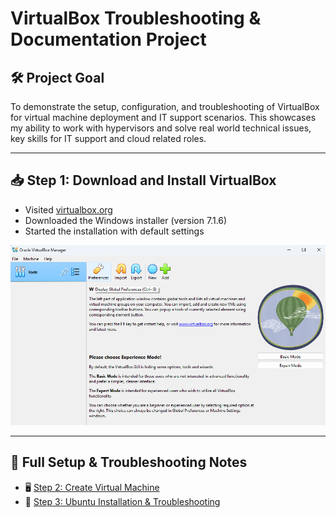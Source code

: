 # VirtualBox Troubleshooting & Documentation Project

## 🛠️ Project Goal
To demonstrate the setup, configuration, and troubleshooting of VirtualBox for virtual machine deployment and IT support scenarios. This showcases my ability to work with hypervisors and solve real world technical issues, key skills for IT support and cloud related roles.

---

## 📥 Step 1: Download and Install VirtualBox

- Visited [virtualbox.org](https://www.virtualbox.org)
- Downloaded the Windows installer (version 7.1.6)
- Started the installation with default settings

![Screenshot of VirtualBox Download](images/download.png)

---

## 📄 Full Setup & Troubleshooting Notes

- 🖥️ [Step 2: Create Virtual Machine](notes/vm-setup.md)
- 🧪 [Step 3: Ubuntu Installation & Troubleshooting](notes/ubuntu-setup.md)

